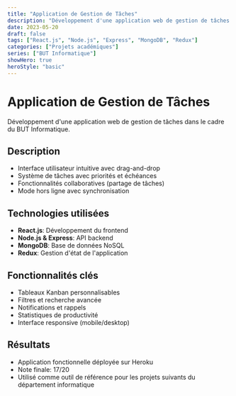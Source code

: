 ```yaml
---
title: "Application de Gestion de Tâches"
description: "Développement d'une application web de gestion de tâches dans le cadre du BUT Informatique"
date: 2023-05-20
draft: false
tags: ["React.js", "Node.js", "Express", "MongoDB", "Redux"]
categories: ["Projets académiques"]
series: ["BUT Informatique"]
showHero: true
heroStyle: "basic"
---
```


# Application de Gestion de Tâches

Développement d'une application web de gestion de tâches dans le cadre du BUT Informatique.

## Description

- Interface utilisateur intuitive avec drag-and-drop
- Système de tâches avec priorités et échéances
- Fonctionnalités collaboratives (partage de tâches)
- Mode hors ligne avec synchronisation

## Technologies utilisées

- **React.js**: Développement du frontend
- **Node.js & Express**: API backend
- **MongoDB**: Base de données NoSQL
- **Redux**: Gestion d'état de l'application

## Fonctionnalités clés

- Tableaux Kanban personnalisables
- Filtres et recherche avancée
- Notifications et rappels
- Statistiques de productivité
- Interface responsive (mobile/desktop)

## Résultats

- Application fonctionnelle déployée sur Heroku
- Note finale: 17/20
- Utilisé comme outil de référence pour les projets suivants du département informatique